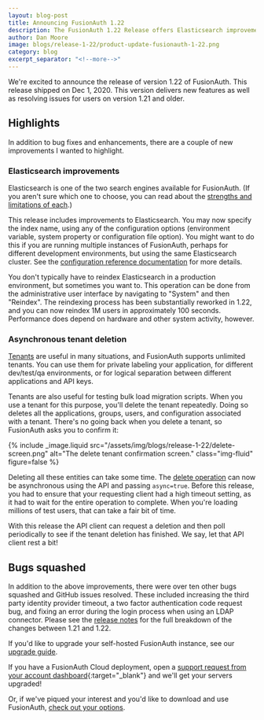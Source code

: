 ```yaml
---
layout: blog-post
title: Announcing FusionAuth 1.22
description: The FusionAuth 1.22 Release offers Elasticsearch improvements and asynchronous tenant deletion
author: Dan Moore
image: blogs/release-1-22/product-update-fusionauth-1-22.png
category: blog
excerpt_separator: "<!--more-->"
---
```


We're excited to announce the release of version 1.22 of FusionAuth. This release shipped on Dec 1, 2020. This version delivers new features as well as resolving issues for users on version 1.21 and older.

<!--more-->

## Highlights

In addition to bug fixes and enhancements, there are a couple of new improvements I wanted to highlight.

### Elasticsearch improvements

Elasticsearch is one of the two search engines available for FusionAuth. (If you aren't sure which one to choose, you can read about the [strengths and limitations of each](/docs/v1/tech/core-concepts/users/#user-search).)

This release includes improvements to Elasticsearch. You may now specify the index name, using any of the configuration options (environment variable, system property or configuration file option). You might want to do this if you are running multiple instances of FusionAuth, perhaps for different development environments, but using the same Elasticsearch cluster. See the [configuration reference documentation](/docs/v1/tech/reference/configuration/) for more details.

You don't typically have to reindex Elasticsearch in a production environment, but sometimes you want to. This operation can be done from the administrative user interface by navigating to "System" and then "Reindex". The reindexing process has been substantially reworked in 1.22, and you can now reindex 1M users in approximately 100 seconds. Performance does depend on hardware and other system activity, however.

### Asynchronous tenant deletion 

[Tenants](/docs/v1/tech/core-concepts/tenants/) are useful in many situations, and FusionAuth supports unlimited tenants. You can use them for private labeling your application, for different dev/test/qa environments, or for logical separation between different applications and API keys. 

Tenants are also useful for testing bulk load migration scripts. When you use a tenant for this purpose, you'll delete the tenant repeatedly. Doing so deletes all the applications, groups, users, and configuration associated with a tenant. There's no going back when you delete a tenant, so FusionAuth asks you to confirm it:

{% include _image.liquid src="/assets/img/blogs/release-1-22/delete-screen.png" alt="The delete tenant confirmation screen." class="img-fluid" figure=false %}

Deleting all these entities can take some time. The [delete operation](/docs/v1/tech/apis/tenants/#delete-a-tenant) can now be asynchronous using the API and passing `async=true`. Before this release, you had to ensure that your requesting client had a high timeout setting, as it had to wait for the entire operation to complete. When you're loading millions of test users, that can take a fair bit of time. 

With this release the API client can request a deletion and then poll periodically to see if the tenant deletion has finished. We say, let that API client rest a bit!

## Bugs squashed

In addition to the above improvements, there were over ten other bugs squashed and GitHub issues resolved. These included increasing the third party identity provider timeout, a two factor authentication code request bug, and fixing an error during the login process when using an LDAP connector. Please see the [release notes](/docs/v1/tech/release-notes/#version-1-22-0) for the full breakdown of the changes between 1.21 and 1.22. 

If you'd like to upgrade your self-hosted FusionAuth instance, see our [upgrade guide](/docs/v1/tech/installation-guide/upgrade/). 

If you have a FusionAuth Cloud deployment, open a [support request from your account dashboard](https://account.fusionauth.io/account/support/){:target="_blank"} and we'll get your servers upgraded! 

Or, if we've piqued your interest and you'd like to download and use FusionAuth, [check out your options](/pricing/).
